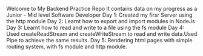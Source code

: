 Welcome to My Backend Practice Repo 
It contains data on my progress as a Junior - Mid level Software Developer
Day 1: Created my firsr Server using the http module
Day 2: Learnt how to export and import modules in NodeJs
Day 3: Learnt how to read and write to a file using the fs module
Day 4: Used createReadStream and createWriteStream to read and write data.Used Pipe to achieve the same results.
Day 5: Rendering html pages with simple routing system, with fs module and http module.